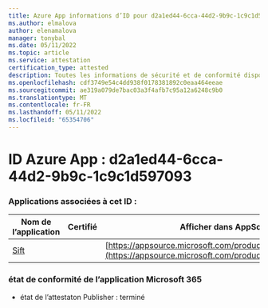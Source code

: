 ```yaml
---
title: Azure App informations d’ID pour d2a1ed44-6cca-44d2-9b9c-1c9c1d597093
ms.author: elmalova
author: elenamalova
manager: tonybal
ms.date: 05/11/2022
ms.topic: article
ms.service: attestation
certification_type: attested
description: Toutes les informations de sécurité et de conformité disponibles pour d2a1ed44-6cca-44d2-9b9c-1c9c1d597093.
ms.openlocfilehash: cdf3749e54c4dd938f0178381892c0eaa464eeae
ms.sourcegitcommit: ae319a079de7bac03a3f4afb7c95a12a6248c9b0
ms.translationtype: MT
ms.contentlocale: fr-FR
ms.lasthandoff: 05/11/2022
ms.locfileid: "65354706"
---
```

# <a name="azure-app-id-d2a1ed44-6cca-44d2-9b9c-1c9c1d597093"></a>ID Azure App : d2a1ed44-6cca-44d2-9b9c-1c9c1d597093


### <a name="apps-associated-with-this-id"></a>Applications associées à cet ID :
| **Nom de l’application** | **Certifié** | **Afficher dans AppSource** |
|--------------|---------------|-----------------------|
| [Sift](../forward/WA200002545.md) |  | [https://appsource.microsoft.com/product/office/WA200002545](https://appsource.microsoft.com/product/office/WA200002545) |

### <a name="microsoft-365-app-compliance-status"></a>état de conformité de l’application Microsoft 365
- état de l’attestaton Publisher : terminé

